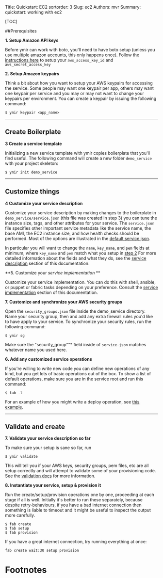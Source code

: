Title: Quickstart: EC2
sortorder: 3
Slug: ec2
Authors: mvr
Summary: quickstart: working with ec2

[TOC]

##Prerequisites

**1. Setup Amazon API keys**

Before ymir can work with boto, you'll need to have boto setup (unless you use multiple amazon accounts, this only happens once).  Follow the [instructions here](http://boto.readthedocs.org/en/latest/boto_config_tut.html) to setup your `aws_access_key_id` and `aws_secret_access_key`

**2. Setup Amazon keypairs**

Think a bit about how you want to setup your AWS keypairs for accessing the service.  Some people may want one keypair per app, others may want one keypair per service and you may or may not want to change your keypairs per environment.  You can create a keypair by issuing the following command:


    $ ymir keypair <app_name>


-----------------------------------------------------------

## Create Boilerplate



**3 Create a service template**

Initializing a new service template with ymir copies boilerplate that you'll find useful.  The following command will create a new folder `demo_service` with your project skeleton:


    $ ymir init demo_service

-----------------------------------------------------------

## Customize things

**4 Customize your service description**

Customize your service description by making changes to the boilerplate in `demo_service/service.json` (this file was created in step 3) you can tune the instance size, tags, and other attributes for your service. The `service.json` file specifies other important service metadata like the service name, the base AMI, the EC2 instance size, and how health checks should be performed.  Most of the options are illustrated in the [default service.json](https://github.com/mattvonrocketstein/ymir/blob/master/ymir/skeleton/service.json).

In particular you will want to change the `name`, `key_name`, and `pem` fields at minimum, where `key_name` and `pem` match what you setup in [step 2](#create_keypairs)  For more detailed information about the fields and what they do, see the [service description](service-description.html#ec2-summary) section of this documentation.

**5. Customize your *service implementation* **

Customize your service implementation.  You can do this with shell, ansible, or puppet or fabric tasks depending on your preference.  Consult the [service implementation](service-implementations.html) section of this documentation.

**7.  Customize and synchronize your AWS security groups**

Open the `security_groups.json` file inside the demo_service directory.  Name your security group, then and add any extra firewall rules you'd like to have apply to your service.  To synchronize your security rules, run the following command:

    $ ymir sg

Make sure the "security_group""* field inside of `service.json` matches whatever name you used here.

**6. Add any customized service operations**

If you're willing to write new code you can define new operations of any kind, but you get lots of basic operations out of the box.  To show a list of default operations, make sure you are in the service root and run this command:

    $ fab -l

For an example of how you might write a deploy operation, see [this example](examples.html#custom-operation).

-----------------------------------------------------------

## Validate and create

**7.  Validate your service description so far**

To make sure your setup is sane so far, run

    $ ymir validate

This will tell you if your AWS keys, security groups, pem files, etc are all setup correctly and will attempt to validate some of your provisioning code.  See the [validation docs](misc.html#validating-boilerplate) for more information.

**8. Instantiate your service, setup & provision it**

Run the create/setup/provision operations one by one, proceeding at each stage if all is well.  Initially it's better to run these separately, because despite retry-behaviours, if you have a bad internet connection then something is liable to timeout and it might be useful to inspect the output more carefully.

    $ fab create
    $ fab setup
    $ fab provision

If you have a great internet connection, try running everything at once:

    fab create wait:30 setup provision

Footnotes
=============
